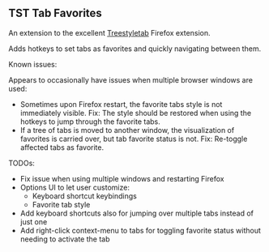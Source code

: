 TST Tab Favorites
------------------

An extension to the excellent [Treestyletab](https://github.com/piroor/treestyletab) Firefox extension.

Adds hotkeys to set tabs as favorites and quickly navigating between them.

Known issues:

Appears to occasionally have issues when multiple browser windows are used:
- Sometimes upon Firefox restart, the favorite tabs style is not immediately visible. Fix: The style should be restored when using the hotkeys to jump through the favorite tabs.
- If a tree of tabs is moved to another window, the visualization of favorites is carried over, but tab favorite status is not. Fix: Re-toggle affected tabs as favorite.

TODOs:

- Fix issue when using multiple windows and restarting Firefox
- Options UI to let user customize:
    - Keyboard shortcut keybindings
    - Favorite tab style
- Add keyboard shortcuts also for jumping over multiple tabs instead of just one
- Add right-click context-menu to tabs for toggling favorite status without needing to activate the tab
